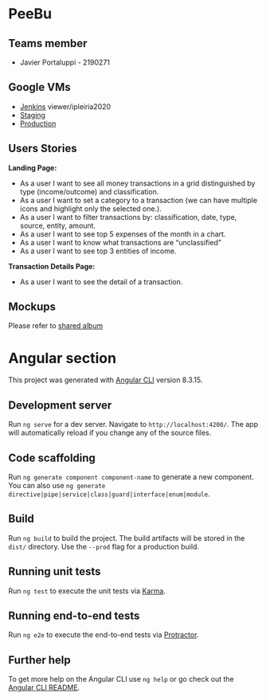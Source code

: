 # PeeBu

## Teams member

- Javier Portaluppi - 2190271

## Google VMs

- [Jenkins](http://34.77.48.172) viewer/ipleiria2020
- [Staging](http://34.91.165.253)
- [Production](http://34.91.235.197)

## Users Stories

**Landing Page:**
* As a user I want to see all money transactions in a grid distinguished by type (income/outcome) and classification. 
* As a user I want to set a category to a transaction (we can have multiple icons and highlight only the selected one.).
* As a user I want to filter transactions by: classification, date, type, source, entity, amount.
* As a user I want to see top 5 expenses of the month in a chart.
* As a user I want to know what transactions are “unclassified”
* As a user I want to see top 3 entities of income.

**Transaction Details Page:**
* As a user I want to see the detail of a transaction.

## Mockups
Please refer to [shared album](https://photos.app.goo.gl/pf9LuszbKKpEPA8b8)

# Angular section

This project was generated with [Angular CLI](https://github.com/angular/angular-cli) version 8.3.15.

## Development server

Run `ng serve` for a dev server. Navigate to `http://localhost:4200/`. The app will automatically reload if you change any of the source files.

## Code scaffolding

Run `ng generate component component-name` to generate a new component. You can also use `ng generate directive|pipe|service|class|guard|interface|enum|module`.

## Build

Run `ng build` to build the project. The build artifacts will be stored in the `dist/` directory. Use the `--prod` flag for a production build.

## Running unit tests

Run `ng test` to execute the unit tests via [Karma](https://karma-runner.github.io).

## Running end-to-end tests

Run `ng e2e` to execute the end-to-end tests via [Protractor](http://www.protractortest.org/).

## Further help

To get more help on the Angular CLI use `ng help` or go check out the [Angular CLI README](https://github.com/angular/angular-cli/blob/master/README.md).
